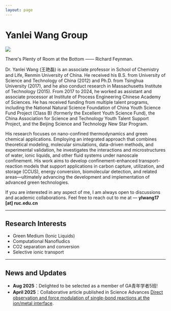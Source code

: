 ```yaml
---
layout: page
---
```


# Yanlei Wang Group

<img src="https://ylwang17.github.io/caver.jpg" class="floatpic">

There's Plenty of Room at the Bottom —— Richard Feynman.

Dr. Yanlei Wang (王艳磊) is an associate professor in School of Chemistry and Life, Renmin University of China. He received his B.S. from University of Science and Technology of China (2012) and Ph.D. from Tsinghua University (2017), and he also conduct research in Massachusetts Institute of Technology (2015). From 2017 to 2024, he worked as assistant and associate processor at Institute of Process Engineering Chinese Academy of Sciences. He has received funding from multiple talent programs, including the National Natural Science Foundation of China Youth Science Fund Project (Class B) (formerly the Excellent Youth Science Fund), the China Association for Science and Technology Youth Talent Support Project, and the Beijing Science and Technology New Star Program.

His research focuses on nano-confined thermodynamics and green chemical applications. Employing an integrated approach that combines theoretical modeling, molecular simulations, data-driven methods, and experimental validation, he investigates the interactions and microstructures of water, ionic liquids, and other fluid systems under nanoscale confinement. His work aims to develop confinement-enhanced transport-reaction models that support applications in carbon capture, utilization, and storage (CCUS), energy conversion, biomolecular detection, and related areas—ultimately advancing the development and implementation of advanced green technologies.

If you are interested in any aspect of me, I am always open to discussions and academic collaborations. Feel free to reach out to me at — **ylwang17 [at] ruc.edu.cn**

---

## Research Interests

- Green Medium (Ionic Liquids)
- Computational Nanofludics
- CO2 separation and conversion
- Selective ionic transport
---

## News and Updates

- **Aug 2025**：Delighted to be selected as a member of GA青年学者5班!
- **April 2025**：Collaborative article published in Science Advances [Direct observation and force modulation of single-bond reactions at the ion/metal interface](https://www.science.org/doi/full/10.1126/sciadv.adv4771).

<br>


